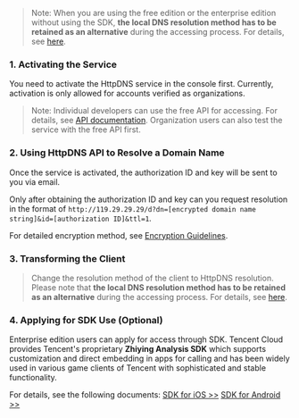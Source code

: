 >Note:
>When you are using the free edition or the enterprise edition without using the SDK, **the local DNS resolution method has to be retained as an alternative** during the accessing process. For details, see [here](/doc/product/379/bestpractices).

### 1. Activating the Service
You need to activate the HttpDNS service in the console first.
Currently, activation is only allowed for accounts verified as organizations.

>Note: Individual developers can use the free API for accessing. For details, see [API documentation](https://cloud.tencent.com/document/product/379/3524).
Organization users can also test the service with the free API first.

### 2. Using HttpDNS API to Resolve a Domain Name
Once the service is activated, the authorization ID and key will be sent to you via email.

Only after obtaining the authorization ID and key can you request resolution in the format of `http://119.29.29.29/d?dn=[encrypted domain name string]&id=[authorization ID]&ttl=1`.

For detailed encryption method, see [Encryption Guidelines](https://cloud.tencent.com/document/product/379/3530).

### 3. Transforming the Client
>Change the resolution method of the client to HttpDNS resolution. Please note that **the local DNS resolution method has to be retained as an alternative** during the accessing process. For details, see [here](/doc/product/379/bestpractices).

### 4. Applying for SDK Use (Optional)
Enterprise edition users can apply for access through SDK. Tencent Cloud provides Tencent's proprietary **Zhiying Analysis SDK** which supports customization and direct embedding in apps for calling and has been widely used in various game clients of Tencent with sophisticated and stable functionality.

For details, see the following documents:
[SDK for iOS >>](https://cloud.tencent.com/document/product/379/6469)
[SDK for Android >>](https://cloud.tencent.com/document/product/379/6470)
